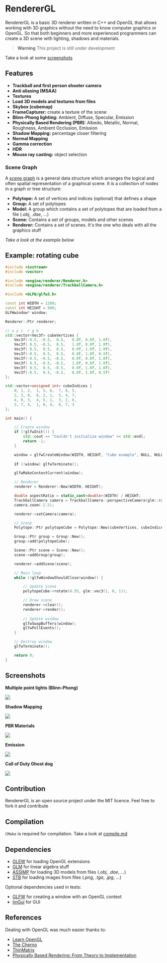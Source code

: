 # RendererGL

RendererGL is a basic 3D renderer written in C++ and OpenGL that allows working with 3D graphics without the need to know computer graphics or OpenGL. So that both beginners and more experienced programmers can create a 3D scene with lighting, shadows and materials.

> **Warning** This project is still under development

Take a look at some [screenshots](#screenshots)

## Features

* **Trackball and first person shooter camera**
* **Anti aliasing (MSAA)**
* **Textures**
* **Load 3D models and textures from files**
* **Skybox (cubemap)**
* **FrameCapturer:** create a texture of the scene
* **Blinn-Phong lighting:** Ambient, Diffuse, Specular, Emission
* **Physically Based Rendering (PBR):** Albedo, Metallic, Normal, Roughness, Ambient Occlusion, Emission
* **Shadow Mapping:** percentage closer filtering
* **Normal Mapping**
* **Gamma correction**
* **HDR**
* **Mouse ray casting:** object selection

### Scene Graph

A [scene graph](https://en.wikipedia.org/wiki/Scene_graph) is a general data structure which arranges the logical and often spatial representation of a graphical scene. It is a collection of nodes in a graph or tree structure:

* **Polytope:** A set of vertices and indices (optional) that defines a shape
* **Group:** A set of polytopes
* **Model:** A group which contains a set of polytopes that are loaded from a file (*.obj*, *.dae*, *...*)
* **Scene:** Contains a set of groups, models and other scenes
* **Renderer:** Contains a set of scenes. It's the one who deals with all the graphics stuff

*Take a look at the example below*

## Example: rotating cube

```cpp
#include <iostream>
#include <vector>

#include <engine/renderer/Renderer.h>
#include <engine/renderer/TrackballCamera.h>

#include <GLFW/glfw3.h>

const int WIDTH = 1280;
const int HEIGHT = 900;
GLFWwindow* window;

Renderer::Ptr renderer;

// x y z  r g b
std::vector<Vec3f> cubeVertices {
    Vec3f(-0.5, -0.5,  0.5,   0.0f, 0.0f, 1.0f),
    Vec3f( 0.5, -0.5,  0.5,   1.0f, 0.0f, 1.0f),
    Vec3f( 0.5,  0.5,  0.5,   0.0f, 1.0f, 1.0f),
    Vec3f(-0.5,  0.5,  0.5,   0.0f, 1.0f, 0.5f),
    Vec3f(-0.5, -0.5, -0.5,   0.0f, 0.0f, 1.0f),
    Vec3f( 0.5, -0.5, -0.5,   1.0f, 0.0f, 1.0f),
    Vec3f( 0.5,  0.5, -0.5,   0.0f, 1.0f, 1.0f),
    Vec3f(-0.5,  0.5, -0.5,   0.0f, 1.0f, 0.5f)
};

std::vector<unsigned int> cubeIndices {
    0, 1, 2,  1, 5, 6,  7, 6, 5,
    2, 3, 0,  6, 2, 1,  5, 4, 7,
    4, 0, 3,  4, 5, 1,  3, 2, 6,
    3, 7, 4,  1, 0, 4,  6, 7, 3 
};

int main() {

    // Create window
    if (!glfwInit()) {
        std::cout << "Couldn't initialize window" << std::endl;
        return -1;
    }

    window = glfwCreateWindow(WIDTH, HEIGHT, "Cube example", NULL, NULL);
    
    if (!window) glfwTerminate();

    glfwMakeContextCurrent(window);

    // Renderer
    renderer = Renderer::New(WIDTH, HEIGHT);

    double aspectRatio = static_cast<double>(WIDTH) / HEIGHT;
    TrackballCamera camera = TrackballCamera::perspectiveCamera(glm::radians(45.0f), aspectRatio, 0.1, 1000);
    camera.zoom(-2.5);

    renderer->setCamera(camera);

    // Scene
    Polytope::Ptr polytopeCube = Polytope::New(cubeVertices, cubeIndices);

    Group::Ptr group = Group::New();
    group->add(polytopeCube);

    Scene::Ptr scene = Scene::New();
    scene->addGroup(group);

    renderer->addScene(scene);

    // Main loop
    while (!glfwWindowShouldClose(window)) {

        // Update scene
        polytopeCube->rotate(0.55, glm::vec3(1, 0, 1));

        // Draw scene
        renderer->clear();
        renderer->render();
        
        // Update window
        glfwSwapBuffers(window);
        glfwPollEvents();
    }

    // Destroy window
    glfwTerminate();

    return 0;
}
```

## Screenshots

**Multiple point lights (Blinn-Phong)**

![](img/lighting.png)

**Shadow Mapping**

![](img/shadows.png)

**PBR Materials**

![](img/pbr.png)

**Emission**

![](img/emission.png)

**Call of Duty Ghost dog**

![](img/2.png)

## Contribution

RendererGL is an open source project under the MIT licence. Feel free to fork it and contribute

## Compilation

`CMake` is required for compilation. Take a look at [compile.md](compile.md)

## Dependencies

* [GLEW](https://github.com/nigels-com/glew) for loading OpenGL extensions
* [GLM](https://github.com/g-truc/glm) for linear algebra stuff
* [ASSIMP](https://github.com/assimp/assimp) for loading 3D models from files (*.obj*, *.dae*, *...*)
* [STB](https://github.com/nothings/stb) for loading images from files (*.png*, *.tga*, *.jpg*, *...*)

Optional dependencies used in tests:

* [GLFW](https://github.com/glfw/glfw) for creating a window with an OpenGL context
* [ImGui](https://github.com/ocornut/imgui) for GUI

## References

Dealing with OpenGL was much easier thanks to:

* [Learn OpenGL](https://learnopengl.com/)
* [The Cherno](https://www.youtube.com/@TheCherno)
* [ThinMatrix](https://www.youtube.com/@ThinMatrix)
* [Physically Based Rendering: From Theory to Implementation](https://www.pbr-book.org/)